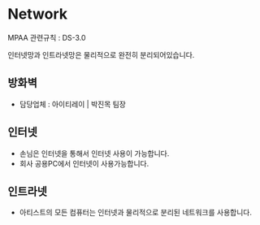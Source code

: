 # Network

MPAA 관련규칙 : DS-3.0

인터넷망과 인트라넷망은 물리적으로 완전히 분리되어있습니다.

## 방화벽
- 담당업체 : 아이티레이 | 박진목 팀장

## 인터넷
- 손님은 인터넷을 통해서 인터넷 사용이 가능합니다.
- 회사 공용PC에서 인터넷이 사용가능합니다.

## 인트라넷
- 아티스트의 모든 컴퓨터는 인터넷과 물리적으로 분리된 네트워크를 사용합니다.
